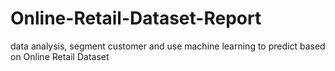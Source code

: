 # Online-Retail-Dataset-Report
data analysis, segment customer and use machine learning to predict based on Online Retail Dataset
